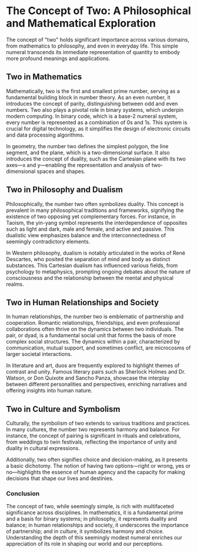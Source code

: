 # The Concept of Two: A Philosophical and Mathematical Exploration

The concept of "two" holds significant importance across various domains, from mathematics to philosophy, and even in everyday life. This simple numeral transcends its immediate representation of quantity to embody more profound meanings and applications.

## Two in Mathematics

Mathematically, two is the first and smallest prime number, serving as a fundamental building block in number theory. As an even number, it introduces the concept of parity, distinguishing between odd and even numbers. Two also plays a pivotal role in binary systems, which underpin modern computing. In binary code, which is a base-2 numeral system, every number is represented as a combination of 0s and 1s. This system is crucial for digital technology, as it simplifies the design of electronic circuits and data processing algorithms.

In geometry, the number two defines the simplest polygon, the line segment, and the plane, which is a two-dimensional surface. It also introduces the concept of duality, such as the Cartesian plane with its two axes—x and y—enabling the representation and analysis of two-dimensional spaces and shapes.

## Two in Philosophy and Dualism

Philosophically, the number two often symbolizes duality. This concept is prevalent in many philosophical traditions and frameworks, signifying the existence of two opposing yet complementary forces. For instance, in Taoism, the yin-yang symbol represents the interdependence of opposites such as light and dark, male and female, and active and passive. This dualistic view emphasizes balance and the interconnectedness of seemingly contradictory elements.

In Western philosophy, dualism is notably articulated in the works of René Descartes, who posited the separation of mind and body as distinct substances. This Cartesian dualism has influenced various fields, from psychology to metaphysics, prompting ongoing debates about the nature of consciousness and the relationship between the mental and physical realms.

## Two in Human Relationships and Society

In human relationships, the number two is emblematic of partnership and cooperation. Romantic relationships, friendships, and even professional collaborations often thrive on the dynamics between two individuals. The pair, or dyad, is a fundamental social unit that forms the basis of more complex social structures. The dynamics within a pair, characterized by communication, mutual support, and sometimes conflict, are microcosms of larger societal interactions.

In literature and art, duos are frequently explored to highlight themes of contrast and unity. Famous literary pairs such as Sherlock Holmes and Dr. Watson, or Don Quixote and Sancho Panza, showcase the interplay between different personalities and perspectives, enriching narratives and offering insights into human nature.

## Two in Culture and Symbolism

Culturally, the symbolism of two extends to various traditions and practices. In many cultures, the number two represents harmony and balance. For instance, the concept of pairing is significant in rituals and celebrations, from weddings to twin festivals, reflecting the importance of unity and duality in cultural expressions.

Additionally, two often signifies choice and decision-making, as it presents a basic dichotomy. The notion of having two options—right or wrong, yes or no—highlights the essence of human agency and the capacity for making decisions that shape our lives and destinies.

### Conclusion

The concept of two, while seemingly simple, is rich with multifaceted significance across disciplines. In mathematics, it is a fundamental prime and a basis for binary systems; in philosophy, it represents duality and balance; in human relationships and society, it underscores the importance of partnership; and in culture, it symbolizes harmony and choice. Understanding the depth of this seemingly modest numeral enriches our appreciation of its role in shaping our world and our perceptions.